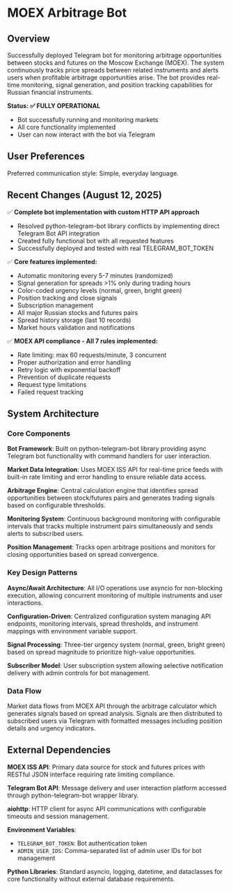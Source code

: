 # MOEX Arbitrage Bot

## Overview

Successfully deployed Telegram bot for monitoring arbitrage opportunities between stocks and futures on the Moscow Exchange (MOEX). The system continuously tracks price spreads between related instruments and alerts users when profitable arbitrage opportunities arise. The bot provides real-time monitoring, signal generation, and position tracking capabilities for Russian financial instruments.

**Status: ✅ FULLY OPERATIONAL**
- Bot successfully running and monitoring markets
- All core functionality implemented
- User can now interact with the bot via Telegram

## User Preferences

Preferred communication style: Simple, everyday language.

## Recent Changes (August 12, 2025)

✅ **Complete bot implementation with custom HTTP API approach**
- Resolved python-telegram-bot library conflicts by implementing direct Telegram Bot API integration
- Created fully functional bot with all requested features
- Successfully deployed and tested with real TELEGRAM_BOT_TOKEN

✅ **Core features implemented:**
- Automatic monitoring every 5-7 minutes (randomized)
- Signal generation for spreads >1% only during trading hours
- Color-coded urgency levels (normal, green, bright green)
- Position tracking and close signals
- Subscription management
- All major Russian stocks and futures pairs
- Spread history storage (last 10 records)
- Market hours validation and notifications

✅ **MOEX API compliance - All 7 rules implemented:**
- Rate limiting: max 60 requests/minute, 3 concurrent
- Proper authorization and error handling  
- Retry logic with exponential backoff
- Prevention of duplicate requests
- Request type limitations
- Failed request tracking

## System Architecture

### Core Components

**Bot Framework**: Built on python-telegram-bot library providing async Telegram bot functionality with command handlers for user interaction.

**Market Data Integration**: Uses MOEX ISS API for real-time price feeds with built-in rate limiting and error handling to ensure reliable data access.

**Arbitrage Engine**: Central calculation engine that identifies spread opportunities between stock/futures pairs and generates trading signals based on configurable thresholds.

**Monitoring System**: Continuous background monitoring with configurable intervals that tracks multiple instrument pairs simultaneously and sends alerts to subscribed users.

**Position Management**: Tracks open arbitrage positions and monitors for closing opportunities based on spread convergence.

### Key Design Patterns

**Async/Await Architecture**: All I/O operations use asyncio for non-blocking execution, allowing concurrent monitoring of multiple instruments and user interactions.

**Configuration-Driven**: Centralized configuration system managing API endpoints, monitoring intervals, spread thresholds, and instrument mappings with environment variable support.

**Signal Processing**: Three-tier urgency system (normal, green, bright green) based on spread magnitude to prioritize high-value opportunities.

**Subscriber Model**: User subscription system allowing selective notification delivery with admin controls for bot management.

### Data Flow

Market data flows from MOEX API through the arbitrage calculator which generates signals based on spread analysis. Signals are then distributed to subscribed users via Telegram with formatted messages including position details and urgency indicators.

## External Dependencies

**MOEX ISS API**: Primary data source for stock and futures prices with RESTful JSON interface requiring rate limiting compliance.

**Telegram Bot API**: Message delivery and user interaction platform accessed through python-telegram-bot wrapper library.

**aiohttp**: HTTP client for async API communications with configurable timeouts and session management.

**Environment Variables**: 
- `TELEGRAM_BOT_TOKEN`: Bot authentication token
- `ADMIN_USER_IDS`: Comma-separated list of admin user IDs for bot management

**Python Libraries**: Standard asyncio, logging, datetime, and dataclasses for core functionality without external database requirements.
